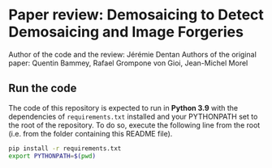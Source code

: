 # Paper review: Demosaicing to Detect Demosaicing and Image Forgeries

Author of the code and the review: Jérémie Dentan
Authors of the original paper: Quentin Bammey, Rafael Grompone von Gioi, Jean-Michel Morel

## Run the code

The code of this repository is expected to run in **Python 3.9** with the dependencies of `requirements.txt` installed and your PYTHONPATH set to the root of the repository. To do so, execute the following line from the root (i.e. from the folder containing this README file).

```bash
pip install -r requirements.txt
export PYTHONPATH=$(pwd)
```